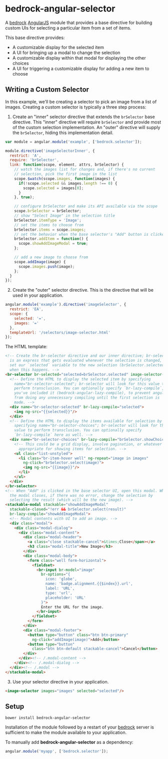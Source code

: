# bedrock-angular-selector

A [bedrock][] [AngularJS][] module that provides a base directive for building
custom UIs for selecting a particular item from a set of items.

This base directive provides:
* A customizable display for the selected item
* A UI for bringing up a modal to change the selection
* A customizable display within that modal for displaying the other choices
* A UI for triggering a customizable display for adding a new item to choose

## Writing a Custom Selector

In this example, we'll be creating a selector to pick an image from a list
of images. Creating a custom selector is typically a three step process:

1. Create an "inner" selector directive that extends the `brSelector` base
  directive. This "inner" directive will require `brSelector` and provide
  most of the custom selection implementation. An "outer" directive will
  supply the `brSelector`, hiding this implementation detail.

  ```js
  var module = angular.module('example', ['bedrock.selector']);

  module.directive('imageSelectorInner', {
    restrict: 'A',
    require: 'brSelector',
    link: function(scope, element, attrs, brSelector) {
      // watch the images list for changes and, if there's no current
      // selection, pick the first image in the list
      scope.$watch(scope.images, function(images) {
        if(!scope.selected && images.length !== 0) {
          scope.selected = images[0];
        }
      }, true);

      // configure brSelector and make its API available via the scope
      scope.brSelector = brSelector;
      // show "Select Image" in the selection title
      brSelector.itemType = 'Image';
      // set the items to choose from
      brSelector.items = scope.images;
      // set the behavior when the base selector's "Add" button is clicked
      brSelector.addItem = function() {
        scope.showAddImageModal = true;
      };

      // add a new image to choose from
      scope.addImage(image) {
        scope.images.push(image);
      };
    }
  });
  ```

2. Create the "outer" selector directive. This is the directive that will
  be used in your application.

  ```js
  angular.module('example').directive('imageSelector', {
    restrict: 'EA',
    scope: {
      selected: '=',
      images: '='
    },
    templateUrl: '/selectors/image-selector.html'
  });
  ```

  The HTML template:

  ```html
  <!-- Create the br-selector directive and our inner directive; br-selected
    is an express that gets evaluated whenever the selection is changed, so
    set our `selected` variable to the new selection (brSelector.selected)
    when this happens. -->
  <br-selector br-selected="selected=brSelector.selected" image-selector-inner>
    <!-- Define the HTML to display the selected item by specifying
      name="br-selector-selected"; br-selector will look for this value to
      perform transclusion. You can optionally specify `br-lazy-compile`, if
      you've included it (bedrock-angular-lazy-compile), to prevent angular
      from doing any unnecessary compiling until the first selection is
      made. -->
    <div name="br-selector-selected" br-lazy-compile="selected">
      <img ng-src="{{selected}}"/>
    </div>
    <!-- Define the HTML to display the items available for selection by
      specifying name="br-selector-choices"; br-selector will look for this
      value to perform transclusion. You can optionally specify
      `br-lazy-compile` here as well. -->
    <div name="br-selector-choices" br-lazy-compile="brSelector.showChoices">
      <!-- This could be a grid display, involve pagination, or whatever is
        appropriate for showing items for selection. -->
      <ul class="list-unstyled">
        <li class="br-item-hover well" ng-repeat="image in images"
          ng-click="brSelector.select(image)">
          <img ng-src="{{image}}"/>
        </li>
      </ul>
    </div>
  </br-selector>
  <!-- When "Add" is clicked in the base selector UI, open this modal. When
    the modal closes, if there was no error, change the selection by
    selecting the result (which will be the new image). -->
  <stackable-modal stackable="showAddImageModal"
    stackable-closed="!err && brSelector.select(result)"
    br-lazy-compile="showAddImageModal">
    <!-- Modal contents with UI to add an image. -->
    <div class="modal">
      <div class="modal-dialog">
        <div class="modal-content">
          <div class="modal-header">
            <a class="close stackable-cancel">&times;Close</span></a>
            <h3 class="modal-title">New Image</h3>
          </div>
          <div class="modal-body">
            <form class="well form-horizontal">
              <fieldset>
                <br-input br-model="image"
                  br-options="{
                    icon: 'globe',
                    name: 'badge.alignment.{{$index}}.url',
                    label: 'URL',
                    type: 'url',
                    placeholder: 'URL'
                  }">
                  Enter the URL for the image.
                </br-input>
              </fieldset>
            </form>
          </div>
          <div class="modal-footer">
            <button type="button" class="btn btn-primary"
              ng-click="addImage(image)">Add</button>
            <button type="button"
              class="btn btn-default stackable-cancel">Cancel</button>
          </div>
        </div><!-- /.modal-content -->
      </div><!-- /.modal-dialog -->
    </div><!-- /.modal -->
  </stackable-modal>
  ```

3. Use your selector directive in your application.

  ```html
  <image-selector images="images" selected="selected"/>
  ```

## Setup

```
bower install bedrock-angular-selector
```

Installation of the module followed by a restart of your [bedrock][] server
is sufficient to make the module available to your application.

To manually add **bedrock-angular-selector** as a dependency:

```js
angular.module('myapp', ['bedrock.selector']);
```


[bedrock]: https://github.com/digitalbazaar/bedrock
[bedrock-angular]: https://github.com/digitalbazaar/bedrock-angular
[AngularJS]: https://github.com/angular/angular.js
